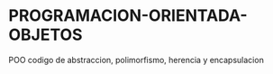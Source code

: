 # PROGRAMACION-ORIENTADA-OBJETOS
POO codigo de abstraccion, polimorfismo, herencia y encapsulacion 
